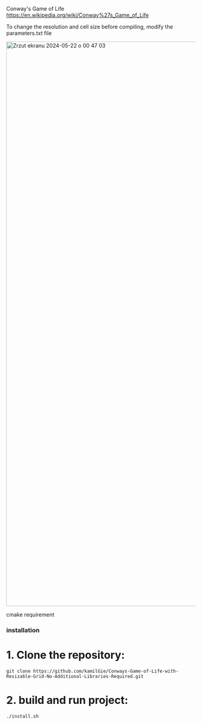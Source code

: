 Conway's Game of Life
https://en.wikipedia.org/wiki/Conway%27s_Game_of_Life

To change the resolution and cell size before compiling, modify the parameters.txt file

<img width="1500" alt="Zrzut ekranu 2024-05-22 o 00 47 03" src="https://github.com/kamilGie/Conway-s-Game-of-Life-/assets/104592814/781914be-1b96-4ce2-96ed-68668916efc0">

cmake requirement

### installation

# 1. Clone the repository:

    git clone https://github.com/kamilGie/Conways-Game-of-Life-with-Resizable-Grid-No-Additional-Libraries-Required.git


# 2. build and run project:

    ./install.sh